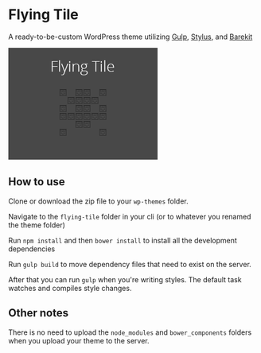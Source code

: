 # Flying Tile
A ready-to-be-custom WordPress theme utilizing [Gulp](http://gulpjs.com/), [Stylus](http://learnboost.github.io/stylus/), and [Barekit](http://a2labs.github.io/barekit)

![screenshot.png](screenshot.png)

## How to use
Clone or download the zip file to your `wp-themes` folder.

Navigate to the `flying-tile` folder in your cli (or to whatever you renamed the theme folder)

Run `npm install` and then `bower install` to install all the development dependencies

Run `gulp build` to move dependency files that need to exist on the server.

After that you can run `gulp` when you're writing styles. The default task watches and compiles style changes.

## Other notes
There is no need to upload the `node_modules` and `bower_components` folders when you upload your theme to the server.

